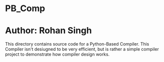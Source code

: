 # PB_Comp
# Author: Rohan Singh
This directory contains source code for a Python-Based Compiler. This Compiler isn't desiugned to be very efficient, but is rather a simple compiler project to demonstrate how compiler design works.  